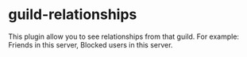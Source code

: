 # guild-relationships
This plugin allow you to see relationships from that guild. For example: Friends in this server, Blocked users in this server.
